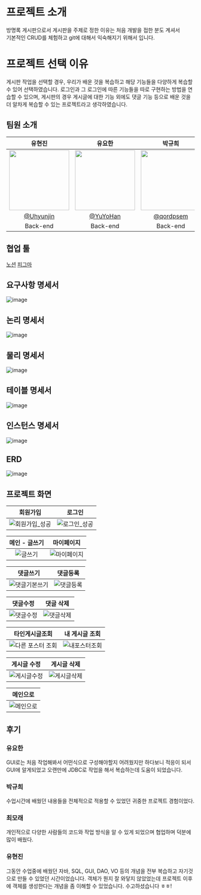 # 프로젝트 소개

방명록 게시판으로서 게시판을 주제로 정한 이유는 처음 개발을 접한 분도 계셔서 </br>
기본적인 CRUD를 체험하고 git에 대해서 익숙해지기 위해서 입니다.

# 프로젝트 선택 이유

게시판 작업을 선택할 경우, 우리가 배운 것을 복습하고 해당 기능들을 다양하게 복습할 수 있어 선택하였습니다. 로그인과 그 로그인에 따른 기능들을 따로 구현하는 방법을 연습할 수 있으며, 게시판의 경우 게시글에 대한 기능 외에도 댓글 기능 등으로 배운 것을 더 알차게 복습할 수 있는 프로젝트라고 생각하였습니다.

## 팀원 소개
|      유현진       |          유요한         |       박규희         |       최모래                                                                                                                        
| :------------------------------------------------------------------------------: | :---------------------------------------------------------------------------------------------------------------------------------------------------: | :---------------------------------------------------------------------------------------------------------------------------------------------------------------------------------------------------: |:---------------------------------------------------------------------------------------------------------------------------------------------------------------------------------------------------: 
|   <img width="160px" src="https://avatars.githubusercontent.com/u/98440593?v=4" />    |                      <img width="160px" src="https://avatars.githubusercontent.com/u/110465572?v=4" />    |                   <img width="160px" src="https://avatars.githubusercontent.com/u/152257506?v=4"/>   | <img width="160px" src="https://avatars.githubusercontent.com/u/89964419?s=64&v=4"/>
|   [@Uhyunjin](https://github.com/Uhyunjin)   |    [@YuYoHan](https://github.com/YuYoHan)  | [@qordpsem](https://github.com/qordpsem)  | [@mochoi42](https://github.com/mochoi42)  |
| Back-end | Back-end | Back-end | Back-end |

## 협업 툴
[노션](https://recondite-broom-8c2.notion.site/1-004272eefa9a49d499d5123b0dcc850b?pvs=4)
[피그마](https://www.figma.com/design/On9nZFxlr9LA1npykgkQks/Figma-basics?node-id=1669-162202)

## 요구사항 명세서
![image](https://github.com/YuYoHan/KOSTA/assets/110465572/98cc762c-ec2c-4a00-b15b-f4f347def75c)

## 논리 명세서
![image](https://github.com/YuYoHan/KOSTA/assets/110465572/7689872e-5d02-4370-aa27-66df051768df)

## 물리 명세서
![image](https://github.com/YuYoHan/KOSTA/assets/110465572/d2e030d9-f48f-4278-a8eb-b9f80759dce2)

## 테이블 명세서
![image](https://github.com/YuYoHan/KOSTA/assets/110465572/3e0b19d0-e15a-4e77-87ed-3a6c90f08b23)

## 인스턴스 명세서
![image](https://github.com/YuYoHan/KOSTA/assets/110465572/aa8903a3-1731-4b7f-91c0-4548b89340c9)

## ERD
![image](https://github.com/YuYoHan/KOSTA/assets/110465572/7b355363-b9d3-4ee0-b81c-7434b1f0a0e2)

## 프로젝트 화면

| 회원가입 | 로그인 |
| :-------------------------: | :-------------------------: |
| ![회원가입_성공](https://github.com/YuYoHan/KOSTA/assets/142777296/c31ea716-8c58-47e0-83da-0fcb583300a7) | ![로그인_성공](https://github.com/YuYoHan/KOSTA/assets/142777296/8af66e17-207e-46f1-97b4-79e5e9d8b263) |

| 메인 - 글쓰기 | 마이페이지 |
| :-------------------------: | :-------------------------: | 
| ![글쓰기](https://github.com/YuYoHan/KOSTA/assets/142777296/216a0044-53cb-44ee-94e2-603cb163ed92) | ![마이페이지](https://github.com/YuYoHan/KOSTA/assets/142777296/b07fd442-e4a4-4810-a395-3049d11f7f84) |

| 댓글쓰기 | 댓글등록 |
| :-------------------------: | :-------------------------: |
| ![댓글기본쓰기](https://github.com/YuYoHan/KOSTA/assets/142777296/88be494b-8159-41e7-a2e8-36cd53ee1ceb)|![댓글등록](https://github.com/YuYoHan/KOSTA/assets/142777296/2d35cde5-cea1-4439-bbd7-b7a273a73029)|

| 댓글수정 | 댓글 삭제 | 
| :-------------------------: | :-------------------------: | 
| ![댓글수정](https://github.com/YuYoHan/KOSTA/assets/142777296/9fafd590-896e-456f-9d68-1486671871b9) | ![댓글삭제](https://github.com/YuYoHan/KOSTA/assets/142777296/c97f65cb-3752-44f3-9b34-a6c9d13713f4) |

| 타인게시글조회 | 내 게시글 조회 |
| :-------------------------: | :-------------------------: |
| ![다른 포스터 조회](https://github.com/YuYoHan/KOSTA/assets/142777296/36fb25f5-2230-4b37-90c7-6692c434f6e4) | ![내포스터조회](https://github.com/YuYoHan/KOSTA/assets/142777296/0d2c58f4-bdad-4f60-93a0-4c6fd373deb8) |

| 게시글 수정 | 게시글 삭제 |
| :-------------------------: | :-------------------------: |
| ![게시글수정](https://github.com/YuYoHan/KOSTA/assets/142777296/e5a6c91d-f59b-4bfa-8660-897c24478f5c) | ![게시글삭제](https://github.com/YuYoHan/KOSTA/assets/142777296/dc88dc84-bc2b-4f53-84c7-7ee87db11dd5) | 


| 메인으로 |
| :-------------------------: |
|![메인으로](https://github.com/YuYoHan/KOSTA/assets/142777296/912c872d-2352-4d8f-89c8-e7a9b7e83abd)|


## 후기
### 유요한
GUI로는 처음 작업해봐서 어떤식으로 구성해야할지 어려웠지만 하다보니 적응이 되서 GUI에 알게되었고 오랜만에 JDBC로 작업을 해서 복습하는데 도움이 되었습니다.

### 박규희
수업시간에 배웠던 내용들을 전체적으로 적용할 수 있었던 귀중한 프로젝트 경험이었다.

### 최모래
개인적으로 다양한 사람들의 코드와 작업 방식을 알 수 있게 되었으며 협업하며 덕분에 많이 배웠다.

### 유현진
그동안 수업중에 배웠던 자바, SQL, GUI, DAO, VO 등의 개념을 전부 복습하고 자기것으로 만들 수 있었던 시간이었습니다.
객체가 뭔지 잘 와닿지 않았었는데 프로젝트 이후에 객체를 생성한다는 개념을 좀 이해할 수 있었습니다.
수고하셨습니다 ㅎㅎ!
